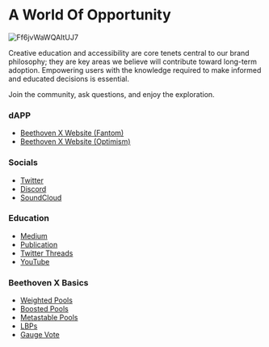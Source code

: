 #  A World Of Opportunity
![Ff6jvWaWQAItUJ7](https://user-images.githubusercontent.com/109503546/216957546-835acb49-c2e5-4434-940c-8fe005e3fd3f.jpeg)

Creative education and accessibility are core tenets central to our brand philosophy; they are key areas we believe will contribute toward long-term adoption. Empowering users with the knowledge required to make informed and educated decisions is essential. 

Join the community, ask questions, and enjoy the exploration.  

### dAPP 

* [Beethoven X Website (Fantom)](https://beets.fi/)
* [Beethoven X Website (Optimism)](https://op.beets.fi/)

### Socials 

* [Twitter](https://twitter.com/beethoven_x)
* [Discord](https://discord.gg/beethovenx)
* [SoundCloud](https://on.soundcloud.com/QVgFA)

### Education   

* [Medium](https://beethovenxio.medium.com/)
* [Publication](https://medium.com/beethoven-x)
* [Twitter Threads](https://beethovenx.notion.site/Learning-Centre-Twitter-f203696931424c70b760051ab344c7bb)
* [YouTube](https://www.youtube.com/@beethovenx885)

### Beethoven X Basics

* [Weighted Pools](https://beethovenxio.medium.com/learning-the-notes-weighted-pools-3d3af2d2ebc6)
* [Boosted Pools](https://beethovenxio.medium.com/boosted-pools-908ae3d51d3a)
* [Metastable Pools](https://medium.com/beethoven-x/metastable-pools-a-vibrant-new-tune-a2f1aaef283)
* [LBPs](https://beethovenxio.medium.com/beethoven-x-introducing-liquidity-generation-events-1c5db0c4ce15)
* [Gauge Vote](https://beethovenxio.medium.com/beethoven-x-gauge-vote-maximising-your-melody-fbeb10e5711b)


